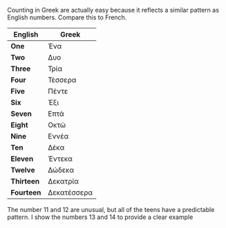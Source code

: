 Counting in Greek are actually easy because it reflects a similar pattern as English numbers. Compare this to French.

| English       | Greek       |
| ------------- |------------ |
| **One**       | Ένα         |
| **Two**       | Δυο         |
| **Three**     | Τρία        |
| **Four**      | Τέσσερα     |
| **Five**      | Πέντε       |
| **Six**       | Έξι         |
| **Seven**     | Επτά        |
| **Eight**     | Οκτώ        |
| **Nine**      | Εννέα       |
| **Ten**       | Δέκα        |
| **Eleven**    | Έντεκα      |
| **Twelve**    | Δώδεκα      |
| **Thirteen**  | Δεκατρία    |
| **Fourteen**  | Δεκατέσσερα |

The number 11 and 12 are unusual, but all of the teens have a predictable pattern. I show the numbers 13 and 14 to provide a clear example
